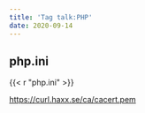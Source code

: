 ```yaml
---
title: 'Tag talk:PHP'
date: 2020-09-14
---
```


## php.ini

{{< r "php.ini" >}}

<https://curl.haxx.se/ca/cacert.pem>

